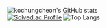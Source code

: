 ![kochungcheon's GitHub stats](https://github-readme-stats.vercel.app/api?username:kochungcheon&show_icons=true&theme=dark)   
[![Solved.ac Profile](http://mazassumnida.wtf/api/generate_badge?boj=kocc10)](https://solved.ac/kocc10)
![Top Langs](https://github-readme-stats.vercel.app/api/top-langs/?username=kochungcheon&layout=Demo&theme=Demo)
